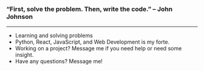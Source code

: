 <h3>“First, solve the problem. Then, write the code.” – John Johnson</h3>

<hr>

- Learning and solving problems
- Python, React, JavaScript, and Web Development is my forte.
- Working on a project? Message me if you need help or need some insight.
- Have any questions? Message me!
